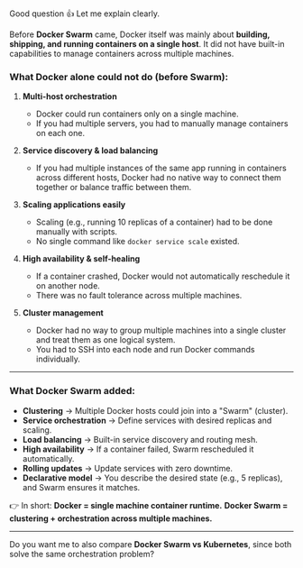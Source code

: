 Good question 👍 Let me explain clearly.

Before **Docker Swarm** came, Docker itself was mainly about **building, shipping, and running containers on a single host**. It did not have built-in capabilities to manage containers across multiple machines.

### What Docker alone could not do (before Swarm):

1. **Multi-host orchestration**

   * Docker could run containers only on a single machine.
   * If you had multiple servers, you had to manually manage containers on each one.

2. **Service discovery & load balancing**

   * If you had multiple instances of the same app running in containers across different hosts, Docker had no native way to connect them together or balance traffic between them.

3. **Scaling applications easily**

   * Scaling (e.g., running 10 replicas of a container) had to be done manually with scripts.
   * No single command like `docker service scale` existed.

4. **High availability & self-healing**

   * If a container crashed, Docker would not automatically reschedule it on another node.
   * There was no fault tolerance across multiple machines.

5. **Cluster management**

   * Docker had no way to group multiple machines into a single cluster and treat them as one logical system.
   * You had to SSH into each node and run Docker commands individually.

---

### What **Docker Swarm** added:

* **Clustering** → Multiple Docker hosts could join into a "Swarm" (cluster).
* **Service orchestration** → Define services with desired replicas and scaling.
* **Load balancing** → Built-in service discovery and routing mesh.
* **High availability** → If a container failed, Swarm rescheduled it automatically.
* **Rolling updates** → Update services with zero downtime.
* **Declarative model** → You describe the desired state (e.g., 5 replicas), and Swarm ensures it matches.

👉 In short:
**Docker = single machine container runtime.**
**Docker Swarm = clustering + orchestration across multiple machines.**

---

Do you want me to also compare **Docker Swarm vs Kubernetes**, since both solve the same orchestration problem?
